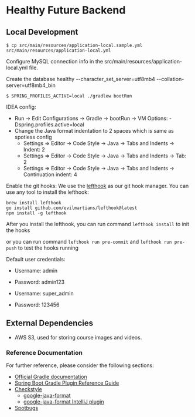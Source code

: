 # Healthy Future Backend

## Local Development

```
$ cp src/main/resources/application-local.sample.yml src/main/resources/application-local.yml
```

Configure MySQL connection info in the src/main/resources/application-local.yml file.

Create the database healthy --character_set_server=utf8mb4 --collation-server=utf8mb4_bin

```
$ SPRING_PROFILES_ACTIVE=local ./gradlew bootRun
```

IDEA config:
* Run -> Edit Configurations -> Gradle -> bootRun -> VM Options: -Dspring.profiles.active=local
* Change the Java format indentation to 2 spaces which is same as spotless config
  * Settings => Editor -> Code Style -> Java -> Tabs and Indents -> Indent: 2
  * Settings => Editor -> Code Style -> Java -> Tabs and Indents -> Tab: 2
  * Settings => Editor -> Code Style -> Java -> Tabs and Indents -> Continuation indent: 4

Enable the git hooks:
We use the [lefthook](https://github.com/evilmartians/lefthook) as our git hook manager.
You can use any tool to install the lefthook:
```shell
brew install lefthook
go install github.com/evilmartians/lefthook@latest
npm install -g lefthook
```
After you install the lefthook, you can run command `lefthook install` to init the hooks

or you can run command `lefthook run pre-commit` and `lefthook run pre-push` to test the hooks running


Default user credentials:
* Username: admin
* Password: admin123

* Username: super_admin
* Password: 123456

## External Dependencies

* AWS S3, used for storing course images and videos.

### Reference Documentation
For further reference, please consider the following sections:

* [Official Gradle documentation](https://docs.gradle.org)
* [Spring Boot Gradle Plugin Reference Guide](https://docs.spring.io/spring-boot/docs/2.2.6.RELEASE/gradle-plugin/reference/html/)
* [Checkstyle](https://checkstyle.sourceforge.io/)
    * [google-java-format](https://github.com/google/google-java-format)
    * [google-java-format IntelliJ plugin](https://github.com/google/google-java-format#intellij-android-studio-and-other-jetbrains-ides)
* [Spotbugs](https://spotbugs.github.io/)
